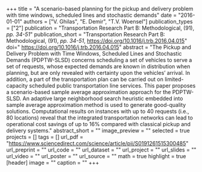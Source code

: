+++
title = "A scenario-based planning for the pickup and delivery problem with time windows, scheduled lines and stochastic demands"
date = "2016-01-01"
authors = ["V. Ghilas", "E. Demir", "T.V. Woensel"]
publication_types = ["2"]
publication = "Transportation Research Part B: Methodological, (91), _pp. 34-51_"
publication_short = "Transportation Research Part B: Methodological, (91), _pp. 34-51_, https://doi.org/10.1016/j.trb.2016.04.015"
doi=" https://doi.org/10.1016/j.trb.2016.04.015"
abstract = "The Pickup and Delivery Problem with Time Windows, Scheduled Lines and Stochastic Demands (PDPTW-SLSD) concerns scheduling a set of vehicles to serve a set of requests, whose expected demands are known in distribution when planning, but are only revealed with certainty upon the vehicles’ arrival. In addition, a part of the transportation plan can be carried out on limited-capacity scheduled public transportation line services. This paper proposes a scenario-based sample average approximation approach for the PDPTW-SLSD. An adaptive large neighborhood search heuristic embedded into sample average approximation method is used to generate good-quality solutions. Computational results on instances with up to 40 requests (i.e., 80 locations) reveal that the integrated transportation networks can lead to operational cost savings of up to 16% compared with classical pickup and delivery systems."
abstract_short = ""
image_preview = ""
selected = true
projects = []
tags = []
url_pdf = "https://www.sciencedirect.com/science/article/pii/S0191261515300485"
url_preprint = ""
url_code = ""
url_dataset = ""
url_project = ""
url_slides = ""
url_video = ""
url_poster = ""
url_source = ""
math = true
highlight = true
[header]
image = ""
caption = ""
+++
